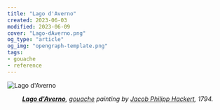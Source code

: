 ```yaml
---
title: "Lago d'Averno"
created: 2023-06-03
modified: 2023-06-09
cover: "Lago-dAverno.png"
og_type: "article"
og_img: "opengraph-template.png"
tags:
- gouache
- reference
---
```


![Lago d'Averno](notes/gouache/images/Lago-dAverno.png)
*<center>**[Lago d'Averno](https://en.wikipedia.org/wiki/Lago_d%27Averno "Lago d'Averno")**, [gouache](notes/gouache) painting by [Jacob Philipp Hackert](https://en.wikipedia.org/wiki/Jacob_Philipp_Hackert "Jacob Philipp Hackert"), 1794.</center>*